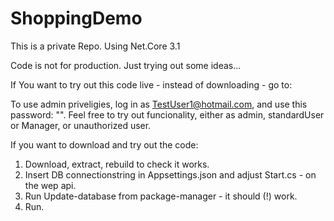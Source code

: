 # ShoppingDemo

This is a private Repo. 
Using Net.Core 3.1

Code is not for production. 
Just trying out some ideas...

If You want to try out this code live - instead of downloading - go to:

To use admin priveligies, log in as TestUser1@hotmail.com, and use this password: "".
Feel free to try out funcionality, either as admin, standardUser or Manager, or unauthorized user.

If you want to download and try out the code:

1. Download, extract, rebuild to check it works.
2. Insert DB connectionstring in Appsettings.json and adjust Start.cs - on the wep api.
3. Run Update-database from package-manager - it should (!) work.
5. Run.
